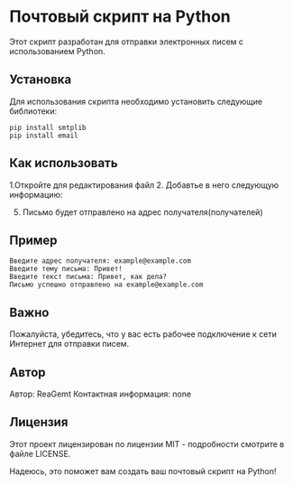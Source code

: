 # Почтовый скрипт на Python

Этот скрипт разработан для отправки электронных писем с использованием Python.

## Установка

Для использования скрипта необходимо установить следующие библиотеки:
```
pip install smtplib
pip install email
```

## Как использовать
1.Откройте для редактирования файл
2. Добавтье в него следующую информацию:


5. Письмо будет отправлено на адрес получателя(получателей)

## Пример

```
Введите адрес получателя: example@example.com
Введите тему письма: Привет!
Введите текст письма: Привет, как дела?
Письмо успешно отправлено на example@example.com
```

## Важно

Пожалуйста, убедитесь, что у вас есть рабочее подключение к сети Интернет для отправки писем.

## Автор

Автор: ReaGemt
Контактная информация: none

## Лицензия

Этот проект лицензирован по лицензии MIT - подробности смотрите в файле LICENSE.

Надеюсь, это поможет вам создать ваш почтовый скрипт на Python!